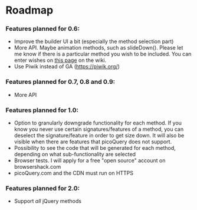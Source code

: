 # Roadmap


### Features planned for 0.6:
- Improve the builder UI a bit (especially the method selection part)
- More API. Maybe animation methods, such as slideDown(). Please let me know if there is a particular method you wish to be included. You can enter wishes on [this page](https://github.com/rosell-dk/picoQuery/wiki/Wishlist) on the wiki.
- Use Piwik instead of GA (https://piwik.org/)

### Features planned for 0.7, 0.8 and 0.9:
- More API

### Features planned for 1.0:
- Option to granularly downgrade functionality for each method. If you know you never use certain signatures/features of a method, you can deselect the signature/feature in order to get size down. It will also be visible when there are features that picoQuery does not support.
- Possibility to see the code that will be generated for each method, depending on what sub-functionality are selected
- Browser tests. I will apply for a free "open source" account on browsershack.com
- picoQuery.com and the CDN must run on HTTPS


### Features planned for 2.0:
- Support *all* jQuery methods

